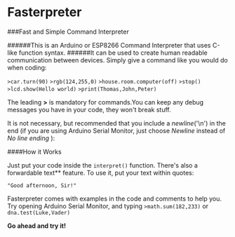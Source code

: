 # Fasterpreter
###Fast and Simple Command Interpreter

######This is an Arduino or ESP8266 Command Interpreter that uses C-like function syntax.
######It can be used to create human readable communication between devices. Simply give a command like you would do when coding:

`>car.turn(90)`
`>rgb(124,255,0)`
`>house.room.computer(off)`
`>stop()`
`>lcd.show(Hello world)`
`>print(Thomas,John,Peter)`

The leading **>** is mandatory for commands.You can keep any debug messages you have in your code, they won't break stuff.

It is not necessary, but recommended that you include a *newline*('\n') in the end (if you are using Arduino Serial Monitor, just choose *Newline* instead of *No line ending* ):


####How it Works

Just put your code inside the `interpret()` function.
There's also a forwardable text** feature. To use it, put your text within quotes:

`"Good afternoon, Sir!"`

Fasterpreter comes with examples in the code and comments to help you. Try opening Arduino Serial Monitor, and typing `>math.sum(182,233)` or `dna.test(Luke,Vader)`

**Go ahead and try it!**

